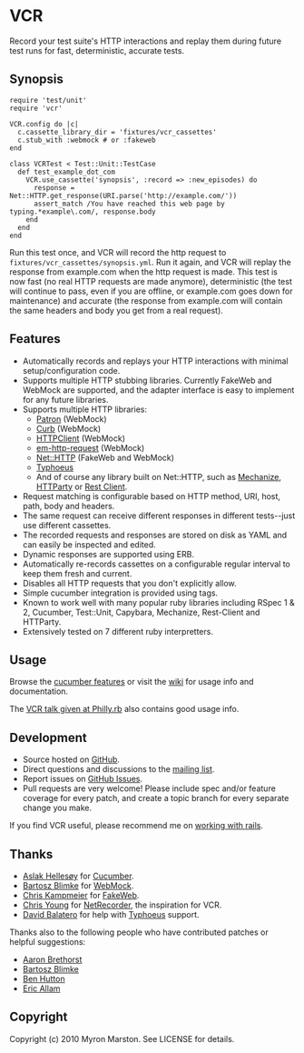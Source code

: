 # VCR

Record your test suite's HTTP interactions and replay them during future test runs for fast, deterministic, accurate tests.

## Synopsis

    require 'test/unit'
    require 'vcr'

    VCR.config do |c|
      c.cassette_library_dir = 'fixtures/vcr_cassettes'
      c.stub_with :webmock # or :fakeweb
    end

    class VCRTest < Test::Unit::TestCase
      def test_example_dot_com
        VCR.use_cassette('synopsis', :record => :new_episodes) do
          response = Net::HTTP.get_response(URI.parse('http://example.com/'))
          assert_match /You have reached this web page by typing.*example\.com/, response.body
        end
      end
    end

Run this test once, and VCR will record the http request to `fixtures/vcr_cassettes/synopsis.yml`.  Run it again, and VCR
will replay the response from example.com when the http request is made.  This test is now fast (no real HTTP requests are
made anymore), deterministic (the test will continue to pass, even if you are offline, or example.com goes down for
maintenance) and accurate (the response from example.com will contain the same headers and body you get from a real request).

## Features

* Automatically records and replays your HTTP interactions with minimal setup/configuration code.
* Supports multiple HTTP stubbing libraries.  Currently FakeWeb and WebMock are supported, and the adapter interface
  is easy to implement for any future libraries.
* Supports multiple HTTP libraries:
  * [Patron](http://github.com/toland/patron) (WebMock)
  * [Curb](http://github.com/taf2/curb) (WebMock)
  * [HTTPClient](http://github.com/nahi/httpclient) (WebMock)
  * [em-http-request](http://github.com/igrigorik/em-http-request) (WebMock)
  * [Net::HTTP](http://www.ruby-doc.org/stdlib/libdoc/net/http/rdoc/index.html) (FakeWeb and WebMock)
  * [Typhoeus](https://github.com/pauldix/typhoeus)
  * And of course any library built on Net::HTTP, such as [Mechanize](http://github.com/tenderlove/mechanize),
    [HTTParty](http://github.com/jnunemaker/httparty) or [Rest Client](http://github.com/archiloque/rest-client).
* Request matching is configurable based on HTTP method, URI, host, path, body and headers.
* The same request can receive different responses in different tests--just use different cassettes.
* The recorded requests and responses are stored on disk as YAML and can easily be inspected and edited.
* Dynamic responses are supported using ERB.
* Automatically re-records cassettes on a configurable regular interval to keep them fresh and current.
* Disables all HTTP requests that you don't explicitly allow.
* Simple cucumber integration is provided using tags.
* Known to work well with many popular ruby libraries including RSpec 1 & 2, Cucumber, Test::Unit,
  Capybara, Mechanize, Rest-Client and HTTParty.
* Extensively tested on 7 different ruby interpretters.

## Usage

Browse the [cucumber features](http://relishapp.com/myronmarston/vcr) or visit
the [wiki](http://github.com/myronmarston/vcr/wiki) for usage info and
documentation.

The [VCR talk given at Philly.rb](http://philly-rb-vcr-talk.heroku.com/) also
contains good usage info.

## Development

* Source hosted on [GitHub](http://github.com/myronmarston/vcr).
* Direct questions and discussions to the [mailing list](http://groups.google.com/group/vcr-ruby).
* Report issues on [GitHub Issues](http://github.com/myronmarston/vcr/issues).
* Pull requests are very welcome! Please include spec and/or feature coverage for every patch,
  and create a topic branch for every separate change you make.

If you find VCR useful, please recommend me on [working with rails](http://workingwithrails.com/person/16590-myron-marston).

## Thanks

* [Aslak Hellesøy](http://github.com/aslakhellesoy) for [Cucumber](http://github.com/aslakhellesoy/cucumber).
* [Bartosz Blimke](http://github.com/bblimke) for [WebMock](http://github.com/bblimke/webmock).
* [Chris Kampmeier](http://github.com/chrisk) for [FakeWeb](http://github.com/chrisk/fakeweb).
* [Chris Young](http://github.com/chrisyoung) for [NetRecorder](http://github.com/chrisyoung/netrecorder),
  the inspiration for VCR.
* [David Balatero](https://github.com/dbalatero) for help with [Typhoeus](https://github.com/pauldix/typhoeus)
  support.

Thanks also to the following people who have contributed patches or helpful suggestions:

* [Aaron Brethorst](http://github.com/aaronbrethorst)
* [Bartosz Blimke](http://github.com/bblimke)
* [Ben Hutton](http://github.com/benhutton)
* [Eric Allam](http://github.com/rubymaverick)

## Copyright

Copyright (c) 2010 Myron Marston. See LICENSE for details.
